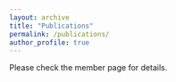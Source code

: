 ```yaml
---
layout: archive
title: "Publications"
permalink: /publications/
author_profile: true
---
```


Please check the member page for details.
